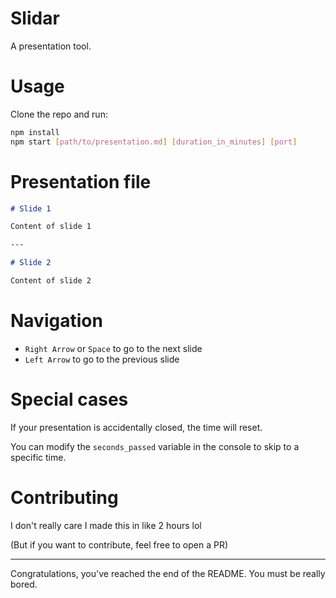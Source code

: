 # Slidar

A presentation tool.

# Usage

Clone the repo and run:

```bash
npm install
npm start [path/to/presentation.md] [duration_in_minutes] [port]
```

# Presentation file

```md
# Slide 1

Content of slide 1

---

# Slide 2

Content of slide 2
```

# Navigation

- `Right Arrow` or `Space` to go to the next slide
- `Left Arrow` to go to the previous slide

# Special cases

If your presentation is accidentally closed, the time will reset.

You can modify the `seconds_passed` variable in the console to skip to a specific time.

# Contributing

I don't really care I made this in like 2 hours lol

(But if you want to contribute, feel free to open a PR)

---

Congratulations, you've reached the end of the README. You must be really bored.
